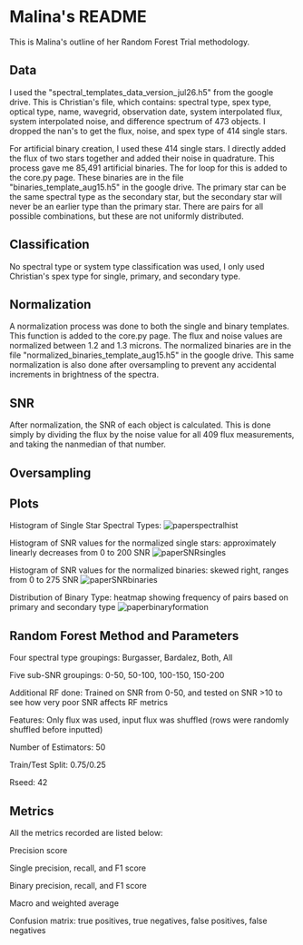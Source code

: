 # Malina's README

This is Malina's outline of her Random Forest Trial methodology.

## Data

I used the "spectral_templates_data_version_jul26.h5" from the google drive. This is Christian's file, which contains: spectral type, spex type, optical type, name, wavegrid, observation date, system interpolated flux, system interpolated noise, and difference spectrum of 473 objects. I dropped the nan's to get the flux, noise, and spex type of 414 single stars.

For artificial binary creation, I used these 414 single stars. I directly added the flux of two stars together and added their noise in quadrature. This process gave me 85,491 artificial binaries. The for loop for this is added to the core.py page. These binaries are in the file "binaries_template_aug15.h5" in the google drive. The primary star can be the same spectral type as the secondary star, but the secondary star will never be an earlier type than the primary star. There are pairs for all possible combinations, but these are not uniformly distributed. 

## Classification

No spectral type or system type classification was used, I only used Christian's spex type for single, primary, and secondary type. 

## Normalization

A normalization process was done to both the single and binary templates. This function is added to the core.py page. The flux and noise values are normalized between 1.2 and 1.3 microns. The normalized binaries are in the file "normalized_binaries_template_aug15.h5" in the google drive. This same normalization is also done after oversampling to prevent any accidental increments in brightness of the spectra.

## SNR

After normalization, the SNR of each object is calculated. This is done simply by dividing the flux by the noise value for all 409 flux measurements, and taking the nanmedian of that number. 

## Oversampling

## Plots

Histogram of Single Star Spectral Types:
![paperspectralhist](https://user-images.githubusercontent.com/108042357/213020636-92afc86a-c880-4f59-8cdf-36615cf6d8a8.png)

Histogram of SNR values for the normalized single stars: approximately linearly decreases from 0 to 200 SNR
![paperSNRsingles](https://user-images.githubusercontent.com/108042357/213018270-ea21d7c1-c453-4747-9487-8e8fbdf4e8dd.png)

Histogram of SNR values for the normalized binaries: skewed right, ranges from 0 to 275 SNR
![paperSNRbinaries](https://user-images.githubusercontent.com/108042357/213018299-d8e86712-ae80-4e14-bbe4-ebcbb9b3a5bf.png)

Distribution of Binary Type: heatmap showing frequency of pairs based on primary and secondary type
![paperbinaryformation](https://user-images.githubusercontent.com/108042357/213018200-9f169474-30ed-49e1-919b-be0e78420587.png)



## Random Forest Method and Parameters

Four spectral type groupings: Burgasser, Bardalez, Both, All

Five sub-SNR groupings: 0-50, 50-100, 100-150, 150-200

Additional RF done: Trained on SNR from 0-50, and tested on SNR >10 to see how very poor SNR affects RF metrics

Features: Only flux was used, input flux was shuffled (rows were randomly shuffled before inputted)

Number of Estimators: 50

Train/Test Split: 0.75/0.25

Rseed: 42

## Metrics 

All the metrics recorded are listed below:

Precision score

Single precision, recall, and F1 score

Binary precision, recall, and F1 score

Macro and weighted average

Confusion  matrix: true positives, true negatives, false positives, false negatives
